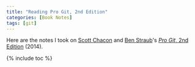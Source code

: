 ```yaml
---
title: "Reading Pro Git, 2nd Edition"
categories: [Book Notes]
tags: [git]
---
```


Here are the notes I took on [Scott Chacon](http://scottchacon.com/about.html) and [Ben Straub](https://ben.straub.cc/)'s [*Pro Git*, 2nd Edition](https://git-scm.com/book/en/v2) (2014).

{% include toc %}
